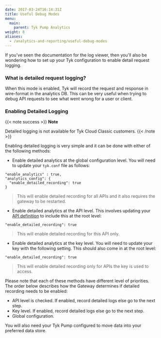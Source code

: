 ```yaml
---
date: 2017-03-24T16:14:31Z
title: Useful Debug Modes
menu:
  main:
    parent: Tyk Pump Analytics
weight: 8
aliases:
  - /analytics-and-reporting/useful-debug-modes
---
```


If you've seen the documentation for the log viewer, then you'll also be wondering how to set up your Tyk configuration to enable detail request logging.

### What is detailed request logging?

When this mode is enabled, Tyk will record the request and response in wire-format in the analytics DB. This can be very useful when trying to debug API requests to see what went wrong for a user or client.

### Enabling Detailed Logging

{{< note success >}}
**Note**  

Detailed logging is not available for Tyk Cloud Classic customers.
{{< /note >}}


Enabling detailed logging is very simple and it can be done with either of the following methods:

- Enable detailed analytics at the global configuration level. You will need to update your `tyk.conf` file as follows:

```{.copyWrapper}
"enable_analytics" : true,
"analytics_config": {
  "enable_detailed_recording": true
}
```

> This will enable detailed recording for all APIs and it also requires the gateway to be restarted.

- Enable detailed analytics at the API level. This involves updating your [API definition](/docs/tyk-gateway-api/api-definition-objects) to include this at the root level:

```{.copyWrapper}
"enable_detailed_recording": true
```

> This will enable detailed recording for this API only.

- Enable detailed analytics at the key level. You will need to update your key
  with the following setting. This should also come in at the root level:


```{.copyWrapper}
"enable_detailed_recording": true
```

> This will enable detailed recording only for APIs the key is used to access.


Please note that each of these methods have different level of priorities. The
order below describes how the Gateway determines if detailed recording needs to
be enabled:

- API level is checked. If enabled, record detailed logs else go to the next
  step.
- Key level. If enabled, record detailed logs else go to the next
  step.
- Global configuration.

You will also need your Tyk Pump configured to move data into your preferred data store.
